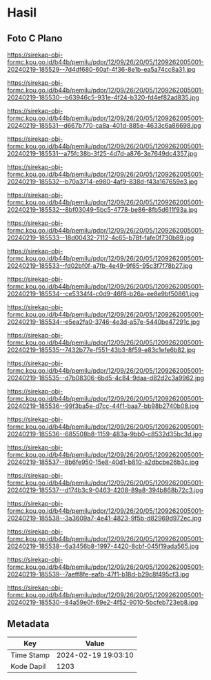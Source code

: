 # Hasil

## Foto C Plano

https://sirekap-obj-formc.kpu.go.id/b44b/pemilu/pdpr/12/09/26/20/05/1209262005001-20240219-185529--7d4df680-60af-4f36-8e1b-ea5a74cc8a31.jpg

https://sirekap-obj-formc.kpu.go.id/b44b/pemilu/pdpr/12/09/26/20/05/1209262005001-20240219-185530--b63946c5-931e-4f24-b320-fd4ef82ad835.jpg

https://sirekap-obj-formc.kpu.go.id/b44b/pemilu/pdpr/12/09/26/20/05/1209262005001-20240219-185531--d667b770-ca8a-401d-885e-4633c6a86698.jpg

https://sirekap-obj-formc.kpu.go.id/b44b/pemilu/pdpr/12/09/26/20/05/1209262005001-20240219-185531--a75fc38b-3f25-4d7d-a876-3e7649dc4357.jpg

https://sirekap-obj-formc.kpu.go.id/b44b/pemilu/pdpr/12/09/26/20/05/1209262005001-20240219-185532--b70a3714-e980-4af9-838d-f43a167659e3.jpg

https://sirekap-obj-formc.kpu.go.id/b44b/pemilu/pdpr/12/09/26/20/05/1209262005001-20240219-185532--8bf03049-5bc5-4778-be86-8fb5d611f93a.jpg

https://sirekap-obj-formc.kpu.go.id/b44b/pemilu/pdpr/12/09/26/20/05/1209262005001-20240219-185533--18d00432-7112-4c65-b78f-fafe0f730b89.jpg

https://sirekap-obj-formc.kpu.go.id/b44b/pemilu/pdpr/12/09/26/20/05/1209262005001-20240219-185533--fd02bf0f-a7fb-4e49-9f65-95c3f7f78b27.jpg

https://sirekap-obj-formc.kpu.go.id/b44b/pemilu/pdpr/12/09/26/20/05/1209262005001-20240219-185534--ce5334f4-c0d9-46f8-b26a-ee8e9bf50861.jpg

https://sirekap-obj-formc.kpu.go.id/b44b/pemilu/pdpr/12/09/26/20/05/1209262005001-20240219-185534--e5ea2fa0-3746-4e3d-a57e-5440be47291c.jpg

https://sirekap-obj-formc.kpu.go.id/b44b/pemilu/pdpr/12/09/26/20/05/1209262005001-20240219-185535--7432b77e-f551-43b3-8f59-e83c1efe6b82.jpg

https://sirekap-obj-formc.kpu.go.id/b44b/pemilu/pdpr/12/09/26/20/05/1209262005001-20240219-185535--d7b08306-6bd5-4c84-9daa-d82d2c3a9962.jpg

https://sirekap-obj-formc.kpu.go.id/b44b/pemilu/pdpr/12/09/26/20/05/1209262005001-20240219-185536--99f3ba5e-d7cc-44f1-baa7-bb98b2740b08.jpg

https://sirekap-obj-formc.kpu.go.id/b44b/pemilu/pdpr/12/09/26/20/05/1209262005001-20240219-185536--685508b8-1159-483a-9bb0-c8532d35bc3d.jpg

https://sirekap-obj-formc.kpu.go.id/b44b/pemilu/pdpr/12/09/26/20/05/1209262005001-20240219-185537--8b6fe950-15e8-40d1-b810-a2dbcbe26b3c.jpg

https://sirekap-obj-formc.kpu.go.id/b44b/pemilu/pdpr/12/09/26/20/05/1209262005001-20240219-185537--d174b3c9-0463-4208-89a8-394b868b72c3.jpg

https://sirekap-obj-formc.kpu.go.id/b44b/pemilu/pdpr/12/09/26/20/05/1209262005001-20240219-185538--3a3609a7-4e41-4823-9f5b-d82969d972ec.jpg

https://sirekap-obj-formc.kpu.go.id/b44b/pemilu/pdpr/12/09/26/20/05/1209262005001-20240219-185538--6a3456b8-1997-4420-8cbf-045f19ada565.jpg

https://sirekap-obj-formc.kpu.go.id/b44b/pemilu/pdpr/12/09/26/20/05/1209262005001-20240219-185539--7aeff8fe-eafb-47f1-b18d-b29c8f495cf3.jpg

https://sirekap-obj-formc.kpu.go.id/b44b/pemilu/pdpr/12/09/26/20/05/1209262005001-20240219-185530--84a59e0f-69e2-4f52-9010-5bcfeb723eb8.jpg


## Metadata

| Key        | Value               |
| ---------- | ------------------- |
| Time Stamp | 2024-02-19 19:03:10 |
| Kode Dapil | 1203                |



